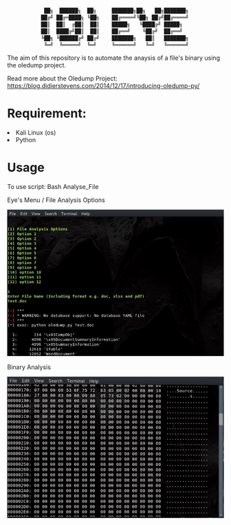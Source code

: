                 ██╗  ██████╗  ██╗     ███████╗██╗   ██╗███████╗
               ██╔╝ ██╔═████╗ ╚██╗    ██╔════╝╚██╗ ██╔╝██╔════╝
               ██║  ██║  ╔██║  ██║    █████╗   ╚████╔╝ █████╗  
               ██║  ████╔╝██║  ██║    ██╔══╝    ╚██╔╝  ██╔══╝  
               ╚██╗ ╚██████╔╝ ██╔╝    ███████╗   ██║   ███████╗
                ╚═╝  ╚═════╝  ╚═╝     ╚══════╝   ╚═╝   ╚══════╝
The aim of this repository is to automate the anaysis of a file's binary using the oledump project.

Read more about the Oledump Project: https://blog.didierstevens.com/2014/12/17/introducing-oledump-py/

# Requirement:
<li> Kali Linux (os) </li>
<li> Python </li>

# Usage
To use script: Bash Analyse_File 

Eye's Menu / File Analysis Options

![](2.JPG)

Binary Analysis

![](3.JPG)


